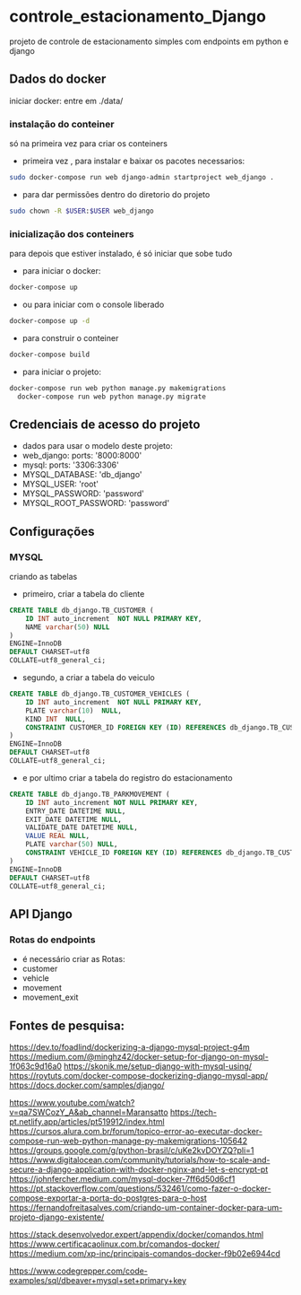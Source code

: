 # controle_estacionamento_Django
projeto de controle de estacionamento simples com endpoints em python e django


## Dados do docker

iniciar docker:
entre em ./data/

### instalação do conteiner

só na primeira vez para criar os conteiners

 - primeira vez , para instalar e baixar os pacotes necessarios:
```bash
sudo docker-compose run web django-admin startproject web_django .
```
 - para dar permissões dentro do diretorio do projeto
```bash
sudo chown -R $USER:$USER web_django
```

### inicialização dos conteiners

para depois que estiver instalado, é só iniciar que sobe tudo

 - para iniciar o docker:
```bash
docker-compose up
```

 - ou para iniciar com o console liberado
```bash
docker-compose up -d
```

 - para construir o conteiner
```bash
docker-compose build
```

 - para iniciar o projeto:
```bash
docker-compose run web python manage.py makemigrations
  docker-compose run web python manage.py migrate
```

## Credenciais de acesso do projeto

 - dados para usar o modelo deste projeto:
  - web_django: ports:  '8000:8000'
  - mysql: ports: '3306:3306'
  - MYSQL_DATABASE: 'db_django'
  - MYSQL_USER: 'root'
  - MYSQL_PASSWORD: 'password'
  - MYSQL_ROOT_PASSWORD: 'password'


## Configurações

### MYSQL




criando as tabelas

 - primeiro, criar a tabela do cliente
```sql
CREATE TABLE db_django.TB_CUSTOMER (
	ID INT auto_increment  NOT NULL PRIMARY KEY,
	NAME varchar(50) NULL
)
ENGINE=InnoDB
DEFAULT CHARSET=utf8
COLLATE=utf8_general_ci;
```


 - segundo, a criar a tabela do veiculo
```sql
CREATE TABLE db_django.TB_CUSTOMER_VEHICLES (
	ID INT auto_increment  NOT NULL PRIMARY KEY,
	PLATE varchar(10)  NULL,
	KIND INT  NULL,
	CONSTRAINT CUSTOMER_ID FOREIGN KEY (ID) REFERENCES db_django.TB_CUSTOMER(ID)
)
ENGINE=InnoDB
DEFAULT CHARSET=utf8
COLLATE=utf8_general_ci;
```

 - e por ultimo criar a tabela do registro do estacionamento
```sql
CREATE TABLE db_django.TB_PARKMOVEMENT (
	ID INT auto_increment NOT NULL PRIMARY KEY,
	ENTRY_DATE DATETIME NULL,
	EXIT_DATE DATETIME NULL,
	VALIDATE_DATE DATETIME NULL,
	VALUE REAL NULL,
	PLATE varchar(50) NULL,
	CONSTRAINT VEHICLE_ID FOREIGN KEY (ID) REFERENCES db_django.TB_CUSTOMER_VEHICLES(ID)
)
ENGINE=InnoDB
DEFAULT CHARSET=utf8
COLLATE=utf8_general_ci;
```


## API Django

### Rotas do endpoints

 - é necessário criar as Rotas:
  - customer
  - vehicle
  - movement
  - movement_exit




## Fontes de pesquisa:

https://dev.to/foadlind/dockerizing-a-django-mysql-project-g4m
https://medium.com/@minghz42/docker-setup-for-django-on-mysql-1f063c9d16a0
https://skonik.me/setup-django-with-mysql-using/
https://roytuts.com/docker-compose-dockerizing-django-mysql-app/
https://docs.docker.com/samples/django/

https://www.youtube.com/watch?v=qa7SWCozY_A&ab_channel=Maransatto
https://tech-pt.netlify.app/articles/pt519912/index.html
https://cursos.alura.com.br/forum/topico-error-ao-executar-docker-compose-run-web-python-manage-py-makemigrations-105642
https://groups.google.com/g/python-brasil/c/uKe2kvDOYZQ?pli=1
https://www.digitalocean.com/community/tutorials/how-to-scale-and-secure-a-django-application-with-docker-nginx-and-let-s-encrypt-pt
https://johnfercher.medium.com/mysql-docker-7ff6d50d6cf1
https://pt.stackoverflow.com/questions/532461/como-fazer-o-docker-compose-exportar-a-porta-do-postgres-para-o-host
https://fernandofreitasalves.com/criando-um-container-docker-para-um-projeto-django-existente/

https://stack.desenvolvedor.expert/appendix/docker/comandos.html
https://www.certificacaolinux.com.br/comandos-docker/
https://medium.com/xp-inc/principais-comandos-docker-f9b02e6944cd

https://www.codegrepper.com/code-examples/sql/dbeaver+mysql+set+primary+key
